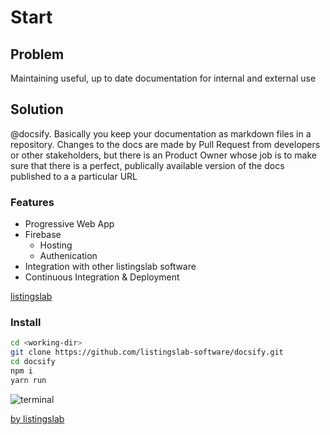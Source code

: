 # Start

## Problem

Maintaining useful, up to date documentation for internal and external use

## Solution

@docsify. Basically you keep your documentation as markdown files in a repository. Changes to the docs are made by Pull Request from developers or other stakeholders, but there is an Product Owner whose job is to make sure that there is a perfect, publically available version of the docs published to a a particular URL

### Features

- Progressive Web App
- Firebase 
	- Hosting
	- Authenication 
- Integration with other listingslab software 
- Continuous Integration & Deployment

[listingslab](https://listingslab.com/)

### Install

```bash
cd <working-dir>
git clone https://github.com/listingslab-software/docsify.git
cd docsify
npm i
yarn run
```
![terminal](../media/terminal/yarn_run.png) 

[by listingslab](https://listingslab.com/docsify) 
